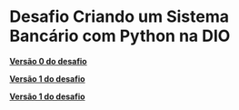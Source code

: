 # Desafio Criando um Sistema Bancário com Python na DIO

**[Versão 0 do desafio](https://github.com/mekaroi/Desafio-projeto-bancario-DIO/blob/main/DESAFIO_V0.md)** 

**[Versão 1 do desafio](https://github.com/mekaroi/Desafio-projeto-bancario-DIO/blob/main/DESAFIO_V1.md)**

**[Versão 1 do desafio]([https://github.com/mekaroi/Desafio-projeto-bancario-DIO/blob/main/DESAFIO_V1.md](https://github.com/mekaroi/Desafio-projeto-bancario-DIO/blob/main/DESAFIO_V2.md))**
